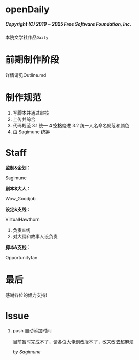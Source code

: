 # openDaily

##### Copyright (C) 2019 ~ 2025 Free Software Foundation, Inc.

本院文学社作品`Daily`

# 前期制作阶段

详情请见Outline.md

# 制作规范

1. 写脚本并通过审核
2. 上传并综合
3. 代码规范
3.1 统一 **4 空格**缩进
3.2 统一人名命名规范和颜色
4. 由 Sagimune 统筹

# Staff

**监制&企划：**

Sagimune

**剧本$大人：**

Wow_Goodjob

**设定&支线：**

VirtualHawthorn

1. 负责`薰`线
2. 对大纲和故事人设负责

**脚本&支线：**

Opportunityfan

# 最后

感谢各位的倾力支持!

# Issue

1. push 自动添加时间

   目前暂时完成不了，请各位大佬别改版本了，改来改去超麻烦

   *by Sagimune*
